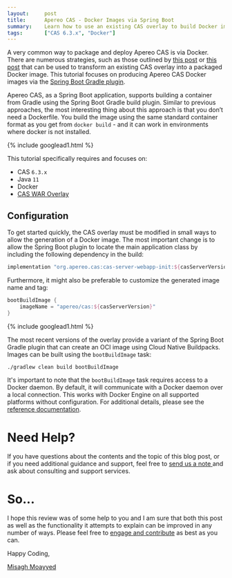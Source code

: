 ```yaml
---
layout:     post
title:      Apereo CAS - Docker Images via Spring Boot
summary:    Learn how to use an existing CAS overlay to build Docker images via Spring Boot.
tags:       ["CAS 6.3.x", "Docker"]
---
```


A very common way to package and deploy Apereo CAS is via Docker. There are numerous strategies, such as those outlined by [this post](/2018/11/09/cas6-docker-jib/) or [this post](/2020/01/31/cas6-docker-deployment/) that can be used to transform an existing CAS overlay into a packaged Docker image. This tutorial focuses on producing Apereo CAS Docker images via the [Spring Boot Gradle plugin][plugin].

Apereo CAS, as a Spring Boot application, supports building a container from Gradle using the Spring Boot Gradle build plugin. Similar to previous approaches, the most interesting thing about this approach is that you don’t need a Dockerfile. You build the image using the same standard container format as you get from `docker build` - and it can work in environments where docker is not installed.

{% include googlead1.html  %}

This tutorial specifically requires and focuses on:

- CAS `6.3.x`
- Java `11`
- Docker
- [CAS WAR Overlay](https://github.com/apereo/cas-overlay-template)

## Configuration

To get started quickly, the CAS overlay must be modified in small ways to allow the generation of a Docker image. The most important change is to allow the Spring Boot plugin to locate the main application class by including the following dependency in the build:

```gradle
implementation "org.apereo.cas:cas-server-webapp-init:${casServerVersion}"
```

Furthermore, it might also be preferable to customize the generated image name and tag:

```gradle
bootBuildImage {
    imageName = "apereo/cas:${casServerVersion}"
}
```

{% include googlead1.html  %}

The most recent versions of the overlay provide a variant of the Spring Boot Gradle plugin that can create an OCI image using Cloud Native Buildpacks. Images can be built using the `bootBuildImage` task:

```bash
./gradlew clean build bootBuildImage 
```

It's important to note that the `bootBuildImage` task requires access to a Docker daemon. By default, it will communicate with a Docker daemon over a local connection. This works with Docker Engine on all supported platforms without configuration. For additional details, please see the [reference documentation][plugin].


# Need Help?

If you have questions about the contents and the topic of this blog post, or if you need additional guidance and support, feel free to [send us a note ](/#contact-section-header) and ask about consulting and support services.

# So...

I hope this review was of some help to you and I am sure that both this post as well as the functionality it attempts to explain can be improved in any number of ways. Please feel free to [engage and contribute][contribguide] as best as you can.

Happy Coding,

[Misagh Moayyed](https://fawnoos.com)

[plugin]: https://docs.spring.io/spring-boot/docs/current/gradle-plugin/reference/html/
[contribguide]: https://apereo.github.io/cas/developer/Contributor-Guidelines.html

